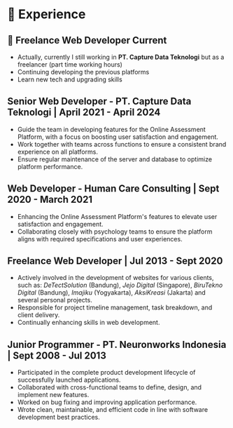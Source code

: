 # 💼 Experience

## 👻 Freelance Web Developer <Badge type="danger">Current</Badge>
- Actually, currently I still working in **PT. Capture Data Teknologi** but as a freelancer (part time working hours)
- Continuing developing the previous platforms
- Learn new tech and upgrading skills

## Senior Web Developer - PT. Capture Data Teknologi | April 2021 - April 2024
- Guide the team in developing features for the Online Assessment Platform, with a focus on boosting user satisfaction and engagement.
- Work together with teams across functions to ensure a consistent brand experience on all platforms.
- Ensure regular maintenance of the server and database to optimize platform performance.

## Web Developer - Human Care Consulting | Sept 2020 - March 2021
- Enhancing the Online Assessment Platform's features to elevate user satisfaction and engagement.
- Collaborating closely with psychology teams to ensure the platform aligns with required specifications and user experiences.

## Freelance Web Developer | Jul 2013 - Sept 2020
- Actively involved in the development of websites for various clients, such as: _DeTectSolution_ (Bandung), _Jejo Digital_ (Singapore), _BiruTekno Digital_ (Bandung), _Imajiku_ (Yogyakarta), _AksiKreasi_ (Jakarta) and several personal projects.
- Responsible for project timeline management, task breakdown, and client delivery.
- Continually enhancing skills in web development.

## Junior Programmer - PT. Neuronworks Indonesia | Sept 2008 - Jul 2013
- Participated in the complete product development lifecycle of successfully launched applications.
- Collaborated with cross-functional teams to define, design, and implement new features.
- Worked on bug fixing and improving application performance.
- Wrote clean, maintainable, and efficient code in line with software development best practices.